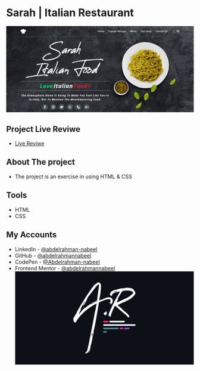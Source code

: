 # Sarah | Italian Restaurant
![Sarah-Restaurant](./imgs/project-landing.png)
## Project Live Reviwe
- [Live Reviwe](https://abdelrahmannabeel.github.io/Sarah-Restaurant/)
## About The project
- The project is an exercise in using HTML & CSS
## Tools
- HTML
- CSS
## My Accounts
- LinkedIn - [@abdelrahman-nabeel](https://www.linkedin.com/in/abdelrahman-nabeel/)
- GitHub - [@abdelrahmannabeel](https://github.com/abdelrahmannabeel)
- CodePen - [@Abdelrahman-nabeel](https://codepen.io/Abdelrahman-nabeel)
- Frontend Mentor - [@abdelrahmannabeel](https://www.frontendmentor.io/profile/abdelrahmannabeel)
![AbdelRahman-Nabeel-Logo](./imgs/AbdelRahman-Nabeel-Logo-v.png)